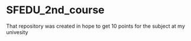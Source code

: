 # SFEDU_2nd_course
That repository was created in hope to get 10 points for the subject at my univesity
